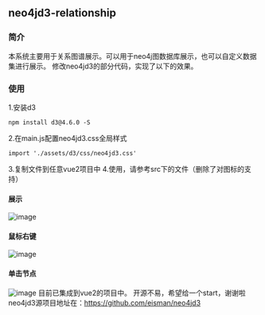 ## neo4jd3-relationship

### 简介
本系统主要用于关系图谱展示。可以用于neo4j图数据库展示，也可以自定义数据集进行展示。
修改neo4jd3的部分代码，实现了以下的效果。
### 使用
1.安装d3
```
npm install d3@4.6.0 -S
```
2.在main.js配置neo4jd3.css全局样式
```
import './assets/d3/css/neo4jd3.css'
```
3.复制文件到任意vue2项目中
4.使用，请参考src下的文件（删除了对图标的支持）

#### 展示
![image](https://github.com/user-attachments/assets/c7f0494d-9e86-44bb-aaae-6ef09dddf087)

#### 鼠标右键
![image](https://github.com/user-attachments/assets/b77c3076-af18-4dd1-98ea-beeaae43e9f1)

#### 单击节点
![image](https://github.com/user-attachments/assets/53367250-b02f-49f5-a673-0f1e7d95ef45)
目前已集成到vue2的项目中。
开源不易，希望给一个start，谢谢啦
neo4jd3源项目地址在：https://github.com/eisman/neo4jd3
